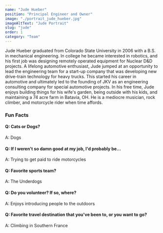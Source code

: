 ```yaml
---
name: "Jude Hueber"
position: "Principal Engineer and Owner"
image: "./portrait_jude_hueber.jpg"
imageAltText: "Jude Portrait"
slug: "jude"
order: 1
category: "Team"
---
```


Jude Hueber graduated from Colorado State University in 2006 with a B.S. in mechanical engineering.  In college he became interested in robotics, and his first job was designing remotely operated equipment for Nuclear D&D projects.  A lifelong automotive enthusiast, Jude jumped at an opportunity to lead the engineering team for a start-up company that was developing new drive-train technology for heavy trucks.  This started his career in automotive and ultimately led to the founding of JKV as an engineering consulting company for special automotive projects.  In his free time, Jude enjoys building things for his wife's garden, being outside with his kids, and maintaining a 74 acre farm in Batavia, OH.  He is a mediocre musician, rock climber, and motorcycle rider when time affords.

### Fun Facts

#### Q: Cats or Dogs?

A: Dogs

#### Q: If I weren't so damn good at my job, I'd probably be...

A: Trying to get paid to ride motorcycles

#### Q: Favorite sports team?

A: The Underdogs

#### Q: Do you volunteer? If so, where?

A: Enjoys introducing people to the outdoors

#### Q: Favorite travel destination that you've been to, or you want to go?

A: Climbing in Southern France